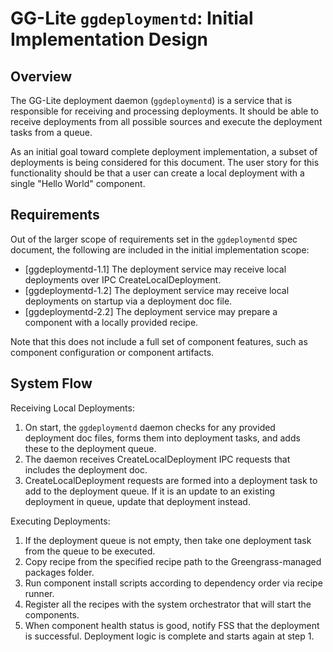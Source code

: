 # GG-Lite `ggdeploymentd`: Initial Implementation Design

## Overview

The GG-Lite deployment daemon (`ggdeploymentd`) is a service that is responsible
for receiving and processing deployments. It should be able to receive
deployments from all possible sources and execute the deployment tasks from a
queue.

As an initial goal toward complete deployment implementation, a subset of
deployments is being considered for this document. The user story for this
functionality should be that a user can create a local deployment with a single
"Hello World" component.

## Requirements

Out of the larger scope of requirements set in the `ggdeploymentd` spec
document, the following are included in the initial implementation scope:

- [ggdeploymentd-1.1] The deployment service may receive local deployments over
  IPC CreateLocalDeployment.
- [ggdeploymentd-1.2] The deployment service may receive local deployments on
  startup via a deployment doc file.
- [ggdeploymentd-2.2] The deployment service may prepare a component with a
  locally provided recipe.

Note that this does not include a full set of component features, such as
component configuration or component artifacts.

## System Flow

Receiving Local Deployments:

1. On start, the `ggdeploymentd` daemon checks for any provided deployment doc
   files, forms them into deployment tasks, and adds these to the deployment
   queue.
2. The daemon receives CreateLocalDeployment IPC requests that includes the
   deployment doc.
3. CreateLocalDeployment requests are formed into a deployment task to add to
   the deployment queue. If it is an update to an existing deployment in queue,
   update that deployment instead.

Executing Deployments:

1. If the deployment queue is not empty, then take one deployment task from the
   queue to be executed.
2. Copy recipe from the specified recipe path to the Greengrass-managed packages
   folder.
3. Run component install scripts according to dependency order via recipe
   runner.
4. Register all the recipes with the system orchestrator that will start the
   components.
5. When component health status is good, notify FSS that the deployment is
   successful. Deployment logic is complete and starts again at step 1.
